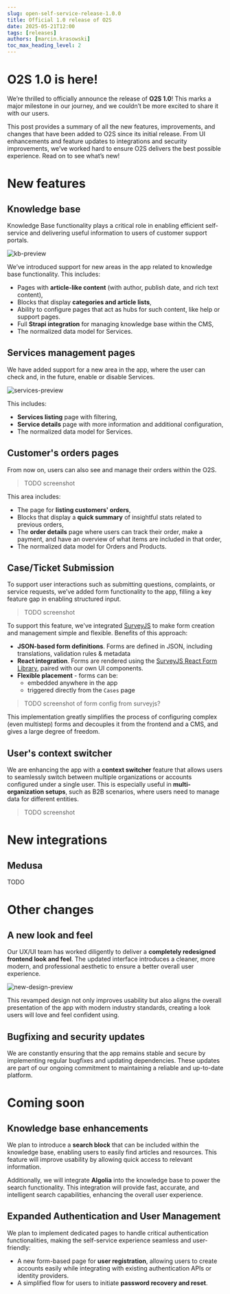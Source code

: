 ```yaml
---
slug: open-self-service-release-1.0.0
title: Official 1.0 release of O2S
date: 2025-05-21T12:00
tags: [releases]
authors: [marcin.krasowski]
toc_max_heading_level: 2
---
```


# O2S 1.0 is here!

We’re thrilled to officially announce the release of **O2S 1.0**! This marks a major milestone in our journey, and we couldn’t be more excited to share it with our users.

This post provides a summary of all the new features, improvements, and changes that have been added to O2S since its initial release. From UI enhancements and feature updates to integrations and security improvements, we’ve worked hard to ensure O2S delivers the best possible experience. Read on to see what’s new!

<!--truncate-->

# New features

## Knowledge base

Knowledge Base functionality plays a critical role in enabling efficient self-service and delivering useful information to users of customer support portals.

![kb-preview](../assets/o2s-features-7-min.jpg)

We’ve introduced support for new areas in the app related to knowledge base functionality. This includes:

- Pages with **article-like content** (with author, publish date, and rich text content),
- Blocks that display **categories and article lists**,
- Ability to configure pages that act as hubs for such content, like help or support pages.
- Full **Strapi integration** for managing knowledge base within the CMS,
- The normalized data model for Services.

## Services management pages

We have added support for a new area in the app, where the user can check and, in the future, enable or disable Services.

![services-preview](../assets/o2s-features-6-min.jpg)

This includes:

- **Services listing** page with filtering,
- **Service details** page with more information and additional configuration,
- The normalized data model for Services.

## Customer's orders pages

From now on, users can also see and manage their orders within the O2S.

> TODO screenshot

This area includes:

- The page for **listing customers' orders**,
- Blocks that display a **quick summary** of insightful stats related to previous orders,
- The **order details** page where users can track their order, make a payment, and have an overview of what items are included in that order,
- The normalized data model for Orders and Products.

## Case/Ticket Submission

To support user interactions such as submitting questions, complaints, or service requests, we’ve added form functionality to the app, filling a key feature gap in enabling structured input.

> TODO screenshot

To support this feature, we've integrated [SurveyJS](https://surveyjs.io/) to make form creation and management simple and flexible. Benefits of this approach:

- **JSON-based form definitions**. Forms are defined in JSON, including translations, validation rules & metadata
- **React integration**. Forms are rendered using the [SurveyJS React Form Library](https://www.npmjs.com/package/survey-react-ui), paired with our own UI components.
- **Flexible placement** - forms can be:
    - embedded anywhere in the app
    - triggered directly from the `Cases` page

> TODO screenshot of form config from surveyjs?

This implementation greatly simplifies the process of configuring complex (even multistep) forms and decouples it from the frontend and a CMS, and gives a large degree of freedom.

## User's context switcher

We are enhancing the app with a **context switcher** feature that allows users to seamlessly switch between multiple organizations or accounts configured under a single user. This is especially useful in **multi-organization setups**, such as B2B scenarios, where users need to manage data for different entities.

> TODO screenshot

# New integrations

## Medusa

TODO

# Other changes

## A new look and feel

Our UX/UI team has worked diligently to deliver a **completely redesigned frontend look and feel**. The updated interface introduces a cleaner, more modern, and professional aesthetic to ensure a better overall user experience.

![new-design-preview](../assets/o2s-features-8-min.jpg)

This revamped design not only improves usability but also aligns the overall presentation of the app with modern industry standards, creating a look users will love and feel confident using.

## Bugfixing and security updates

We are constantly ensuring that the app remains stable and secure by implementing regular bugfixes and updating dependencies. These updates are part of our ongoing commitment to maintaining a reliable and up-to-date platform.

# Coming soon

## Knowledge base enhancements

We plan to introduce a **search block** that can be included within the knowledge base, enabling users to easily find articles and resources. This feature will improve usability by allowing quick access to relevant information.

Additionally, we will integrate **Algolia** into the knowledge base to power the search functionality. This integration will provide fast, accurate, and intelligent search capabilities, enhancing the overall user experience.

## Expanded Authentication and User Management

We plan to implement dedicated pages to handle critical authentication functionalities, making the self-service experience seamless and user-friendly:

- A new form-based page for **user registration**, allowing users to create accounts easily while integrating with existing authentication APIs or identity providers.
- A simplified flow for users to initiate **password recovery and reset**.
